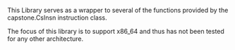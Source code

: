 This Library serves as a wrapper to several of the functions
provided by the capstone.CsInsn instruction class.

The focus of this library is to support x86_64 and thus has
not been tested for any other architecture.
